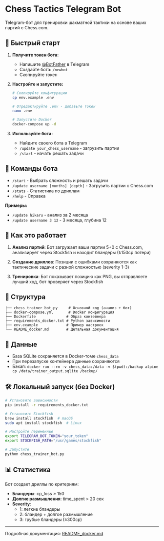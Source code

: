 # Chess Tactics Telegram Bot

Telegram-бот для тренировки шахматной тактики на основе ваших партий с Chess.com.

## 🚀 Быстрый старт

1. **Получите токен бота:**
   - Напишите [@BotFather](https://t.me/BotFather) в Telegram
   - Создайте бота: `/newbot`
   - Скопируйте токен

2. **Настройте и запустите:**
   ```bash
   # Скопируйте конфигурацию
   cp env.example .env
   
   # Отредактируйте .env - добавьте токен
   nano .env
   
   # Запустите Docker
   docker-compose up -d
   ```

3. **Используйте бота:**
   - Найдите своего бота в Telegram
   - `/update your_chess_username` - загрузить партии
   - `/start` - начать решать задачи

## 📱 Команды бота

- `/start` - Выбрать сложность и решать задачи
- `/update username [months] [depth]` - Загрузить партии с Chess.com
- `/stats` - Статистика по дриллам
- `/help` - Справка

**Примеры:**
- `/update hikaru` - анализ за 2 месяца
- `/update username 3 12` - 3 месяца, глубина 12

## 🔧 Как это работает

1. **Анализ партий**: Бот загружает ваши партии 5+0 с Chess.com, анализирует через Stockfish и находит бландеры (≥150cp потери)

2. **Создание дриллов**: Позиции с ошибками сохраняются как тактические задачи с разной сложностью (severity 1-3)

3. **Тренировка**: Бот показывает позицию как PNG, вы отправляете лучший ход, бот проверяет через Stockfish

## 📂 Структура

```
├── chess_trainer_bot.py     # Основной код (анализ + бот)
├── docker-compose.yml       # Docker конфигурация
├── Dockerfile              # Образ контейнера
├── requirements_docker.txt # Python зависимости
├── env.example             # Пример настроек
└── README_docker.md        # Детальная документация
```

## 💾 Данные

- База SQLite сохраняется в Docker-томе `chess_data`
- При перезапуске контейнера данные сохраняются
- Бэкап: `docker run --rm -v chess_data:/data -v $(pwd):/backup alpine cp /data/trainer_output.sqlite /backup/`

## 🛠 Локальный запуск (без Docker)

```bash
# Установите зависимости
pip install -r requirements_docker.txt

# Установите Stockfish
brew install stockfish  # macOS
sudo apt install stockfish  # Linux

# Настройте переменные
export TELEGRAM_BOT_TOKEN="your_token"
export STOCKFISH_PATH="/usr/games/stockfish"

# Запустите
python chess_trainer_bot.py
```

## 📊 Статистика

Бот создает дриллы по критериям:
- **Бландеры**: cp_loss ≥ 150
- **Долгие размышления**: time_spent > 20 сек
- **Severity**:
  - 1: легкие бландеры
  - 2: бландер + долгое размышление  
  - 3: грубые бландеры (≥300cp)

---

Подробная документация: [README_docker.md](README_docker.md)
